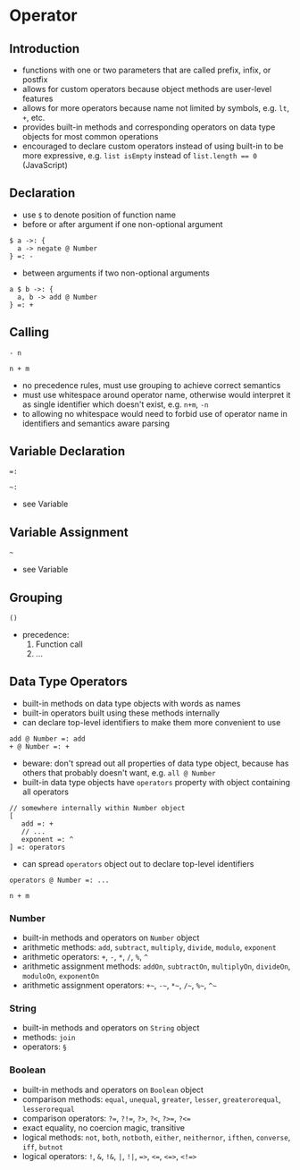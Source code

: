 # Operator



## Introduction

- functions with one or two parameters that are called prefix, infix, or postfix
- allows for custom operators because object methods are user-level features
- allows for more operators because name not limited by symbols, e.g. `lt`, `+`, etc.
- provides built-in methods and corresponding operators on data type objects for most common operations
- encouraged to declare custom operators instead of using built-in to be more expressive, e.g. `list isEmpty` instead of `list.length == 0` (JavaScript)



## Declaration

- use `$` to denote position of function name
- before or after argument if one non-optional argument

```
$ a ->: {
  a -> negate @ Number
} =: -
```

- between arguments if two non-optional arguments
<!-- todo: around outside also useful? like grouping operator? -->

```
a $ b ->: {
  a, b -> add @ Number
} =: +
```



## Calling

```
- n
```

```
n + m
```

- no precedence rules, must use grouping to achieve correct semantics
- must use whitespace around operator name, otherwise would interpret it as single identifier which doesn't exist, e.g. `n+m`, `-n`
- to allowing no whitespace would need to forbid use of operator name in identifiers and semantics aware parsing



## Variable Declaration

```
=:
```

```
~:
```

- see Variable



## Variable Assignment

```
~
```

- see Variable



## Grouping

```
()
```

<!-- todo: how to do nested operations, e.g. 5 + 3*2 - 2 -->
- precedence:
    1. Function call
    2. ...



## Data Type Operators

- built-in methods on data type objects with words as names
- built-in operators built using these methods internally
- can declare top-level identifiers to make them more convenient to use

```
add @ Number =: add
+ @ Number =: +
```

- beware: don't spread out all properties of data type object, because has others that probably doesn't want, e.g. `all @ Number`
- built-in data type objects have `operators` property with object containing all operators

```
// somewhere internally within Number object
[
   add =: +
   // ...
   exponent =: ^
] =: operators
```

- can spread `operators` object out to declare top-level identifiers

```
operators @ Number =: ...

n + m
```

### Number

- built-in methods and operators on `Number` object
- arithmetic methods: `add`, `subtract`, `multiply`, `divide`, `modulo`, `exponent`
- arithmetic operators: `+`, `-`, `*`, `/`, `%`, `^`
- arithmetic assignment methods: `addOn`, `subtractOn`, `multiplyOn`, `divideOn`, `moduloOn`, `exponentOn`
- arithmetic assignment operators: `+~`, `-~`, `*~`, `/~`, `%~`, `^~`

### String

- built-in methods and operators on `String` object
- methods: `join`
- operators: `§`

### Boolean

- built-in methods and operators on `Boolean` object
- comparison methods: `equal`, `unequal`, `greater`, `lesser`, `greaterorequal`, `lesserorequal`
- comparison operators: `?=`, `?!=`, `?>`, `?<`, `?>=`, `?<=`
- exact equality, no coercion magic, transitive
- logical methods: `not`, `both`, `notboth`, `either`, `neithernor`, `ifthen`, `converse`, `iff`, `butnot`
- logical operators: `!`, `&`, `!&`, `|`, `!|`, `=>`, `<=`, `<=>`, `<!=>`